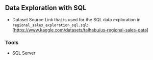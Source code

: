 ## Data Exploration with SQL

- Dataset Source Link that is used for the SQL data exploration in <code>regional_sales_exploration_sql.sql</code>: [https://www.kaggle.com/datasets/talhabu/us-regional-sales-data]

### Tools

- SQL Server

